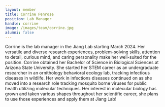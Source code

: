 ```yaml
---
layout: member
title: Corrine Penrose
position: Lab Manager
handle: corrine
image: /images/team/corrine.jpg
alumni: false
---
```


Corrine is the lab manager in the Jiang Lab starting March 2024. Her versatile and diverse research experiences, problem-solving skills, attention to detail, curious mind, and caring personality make her well-suited for the position. Corrine obtained her Bachelor of Science in Biological Sciences at Arizona State University. She started her STEM career as an undergraduate researcher in an ornithology behavioral ecology lab, tracking infectious diseases in wildlife. Her work in infections diseases continued on as she moved into a research role tracking mosquito borne viruses for public health utilizing molecular techniques.  Her interest in molecular biology has grown and taken various shapes throughout her scientific career, she plans to use those experiences and apply them at Jiang Lab!